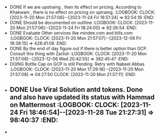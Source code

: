- DONE If we are upstraing , then its effect on pricing. According to Khakwani , there is no effect on pricing on uptraing.
  :LOGBOOK:
  CLOCK: [2023-11-20 Mon 21:57:06]--[2023-11-24 Fri 18:51:24] =>  92:54:18
  :END:
- DONE Should be documented on oultline
  :LOGBOOK:
  CLOCK: [2023-11-20 Mon 21:57:06]--[2023-11-24 Fri 18:24:00] =>  92:26:54
  :END:
- DONE Evaluate Other services like mindee.com and bills.com
  :LOGBOOK:
  CLOCK: [2023-11-20 Mon 21:57:07]--[2023-12-08 Fri 18:38:15] =>  428:41:08
  :END:
- DONE By the end of day figure out if there is better option than GCP. Consult this thing with Zarlish
  :LOGBOOK:
  CLOCK: [2023-11-20 Mon 21:57:08]--[2023-12-06 Wed 20:42:55] =>  382:45:47
  :END:
- DOING Bottle Cap on GCP is still Pending. Retry with Nabeel Abbas
  :LOGBOOK:
  CLOCK: [2023-11-20 Mon 17:29:18]--[2023-11-20 Mon 21:57:08] =>  04:27:50
  CLOCK: [2023-11-20 Mon 21:57:11]
  :END:
- DONE Use Viral Solution antd tokens. Done and also have updated its status with Hammad on Mattermost
  :LOGBOOK:
  CLOCK: [2023-11-24 Fri 18:46:54]--[2023-11-28 Tue 21:27:31] =>  98:40:37
  :END:
	-
-